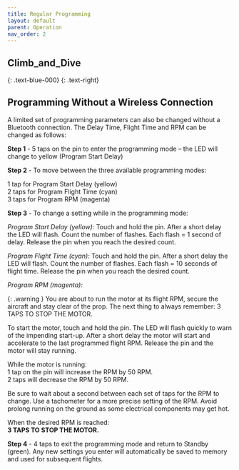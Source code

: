 ```yaml
---
title: Regular Programming
layout: default
parent: Operation
nav_order: 2
---
```


## **Climb_and_Dive** ##
{: .text-blue-000}
{: .text-right}

## Programming Without a Wireless Connection ##

A limited set of programming parameters can also be changed without a Bluetooth connection.  The Delay Time, Flight Time and RPM can be changed as follows:

**Step 1** - 5 taps on the pin to enter the programming mode – the LED will change to yellow (Program Start Delay)

**Step 2** - To move between the three available programming modes:<br>

1 tap for Program Start Delay (yellow)<br>
2 taps for Program Flight Time (cyan)<br>
3 taps for Program RPM (magenta)<br>



**Step 3** - To change a setting while in the programming mode:

*Program Start Delay (yellow):*  Touch and hold the pin.  After a short delay the LED will flash.  Count the number of flashes.  Each flash = 1 second of delay.  Release the pin when you reach the desired count.

*Program Flight Time (cyan):*  Touch and hold the pin.  After a short delay the LED will flash.  Count the number of flashes.  Each flash = 10 seconds of flight time.  Release the pin when you reach the desired count.

*Program RPM (magenta):*

{: .warning }
You are about to run the motor at its flight RPM, secure the aircraft and stay clear of the prop.  The next thing to always remember: 3 TAPS TO STOP THE MOTOR.

To start the motor, touch and hold the pin.  The LED will flash quickly to warn of the impending start-up.  After a short delay the motor will start and accelerate to the last programmed flight RPM.  Release the pin and the motor will stay running.

While the motor is running:<br>
1 tap on the pin will increase the RPM by 50 RPM.<br>
2 taps will decrease the RPM by 50 RPM.<br>  

Be sure to wait about a second between each set of taps for the RPM to change. Use a tachometer for a more precise setting of the RPM.  Avoid prolong running on the ground as some electrical components may get hot.

When the desired RPM is reached:<br>
**3 TAPS TO STOP THE MOTOR.**<br>

**Step 4** - 4 taps to exit the programming mode and return to Standby (green).  Any new settings you enter will automatically be saved to memory and used for subsequent flights.
